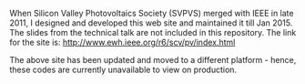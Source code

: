 When Silicon Valley Photovoltaics Society (SVPVS) merged with IEEE in late 2011, 
I designed and developed this web site and maintained it till Jan 2015. The 
slides from the technical talk are not included in this repository. The link 
for the site is: http://www.ewh.ieee.org/r6/scv/pv/index.html

The above site has been updated and moved to a different platform - hence, 
these codes are currently unavailable to view on production.
